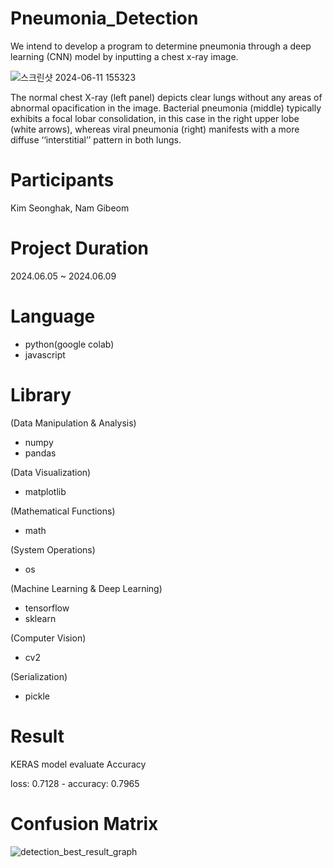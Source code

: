 # Pneumonia_Detection
We intend to develop a program to determine pneumonia through a deep learning (CNN) model by inputting a chest x-ray image.

![스크린샷 2024-06-11 155323](https://github.com/lucete171/Pneumonia_Detection/assets/80573129/3d6ecaa6-0693-4097-a923-a974e6e153f0)

The normal chest X-ray (left panel) depicts clear lungs without any areas of abnormal opacification in the image. Bacterial pneumonia (middle) typically exhibits a focal lobar consolidation, in this case in the right upper lobe (white arrows), whereas viral pneumonia (right) manifests with a more diffuse ‘‘interstitial’’ pattern in both lungs.

# Participants
Kim Seonghak, Nam Gibeom

# Project Duration
2024.06.05 ~ 2024.06.09

# Language
- python(google colab)
- javascript

# Library
(Data Manipulation & Analysis)
- numpy
- pandas
  
(Data Visualization)
- matplotlib

(Mathematical Functions)
- math
  
(System Operations)
- os
  
(Machine Learning & Deep Learning)
- tensorflow
- sklearn
  
(Computer Vision)
- cv2
  
(Serialization)
- pickle

# Result
KERAS model evaluate Accuracy

loss: 0.7128 - accuracy: 0.7965

# Confusion Matrix
![detection_best_result_graph](https://github.com/lucete171/Pneumonia_Detection/assets/80573129/3fdee5c4-ee07-4b49-9976-d78ea26b0d5c)


